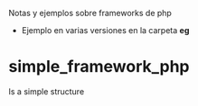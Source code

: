Notas y ejemplos sobre frameworks de php

- Ejemplo en varias versiones en la carpeta __eg__


# simple_framework_php

Is a simple structure


